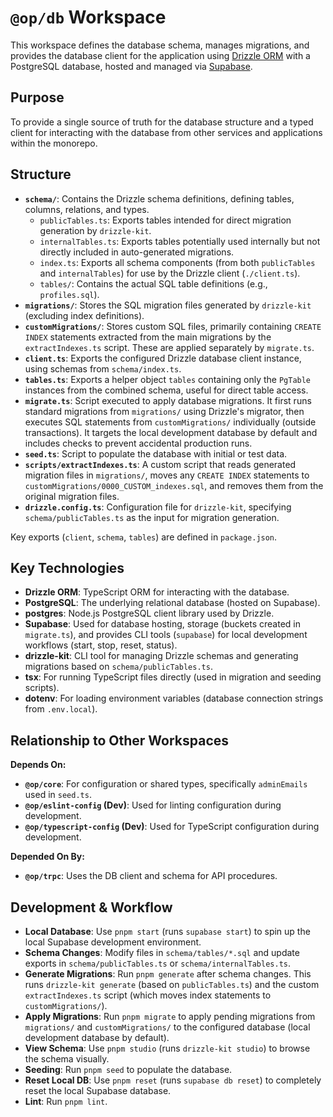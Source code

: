 # `@op/db` Workspace

This workspace defines the database schema, manages migrations, and provides the database client for the application using [Drizzle ORM](https://orm.drizzle.team/) with a PostgreSQL database, hosted and managed via [Supabase](https://supabase.com/).

## Purpose

To provide a single source of truth for the database structure and a typed client for interacting with the database from other services and applications within the monorepo.

## Structure

- **`schema/`**: Contains the Drizzle schema definitions, defining tables, columns, relations, and types.
  - `publicTables.ts`: Exports tables intended for direct migration generation by `drizzle-kit`.
  - `internalTables.ts`: Exports tables potentially used internally but not directly included in auto-generated migrations.
  - `index.ts`: Exports all schema components (from both `publicTables` and `internalTables`) for use by the Drizzle client (`./client.ts`).
  - `tables/`: Contains the actual SQL table definitions (e.g., `profiles.sql`).
- **`migrations/`**: Stores the SQL migration files generated by `drizzle-kit` (excluding index definitions).
- **`customMigrations/`**: Stores custom SQL files, primarily containing `CREATE INDEX` statements extracted from the main migrations by the `extractIndexes.ts` script. These are applied separately by `migrate.ts`.
- **`client.ts`**: Exports the configured Drizzle database client instance, using schemas from `schema/index.ts`.
- **`tables.ts`**: Exports a helper object `tables` containing only the `PgTable` instances from the combined schema, useful for direct table access.
- **`migrate.ts`**: Script executed to apply database migrations. It first runs standard migrations from `migrations/` using Drizzle's migrator, then executes SQL statements from `customMigrations/` individually (outside transactions). It targets the local development database by default and includes checks to prevent accidental production runs.
- **`seed.ts`**: Script to populate the database with initial or test data.
- **`scripts/extractIndexes.ts`**: A custom script that reads generated migration files in `migrations/`, moves any `CREATE INDEX` statements to `customMigrations/0000_CUSTOM_indexes.sql`, and removes them from the original migration files.
- **`drizzle.config.ts`**: Configuration file for `drizzle-kit`, specifying `schema/publicTables.ts` as the input for migration generation.

Key exports (`client`, `schema`, `tables`) are defined in `package.json`.

## Key Technologies

- **Drizzle ORM**: TypeScript ORM for interacting with the database.
- **PostgreSQL**: The underlying relational database (hosted on Supabase).
- **postgres**: Node.js PostgreSQL client library used by Drizzle.
- **Supabase**: Used for database hosting, storage (buckets created in `migrate.ts`), and provides CLI tools (`supabase`) for local development workflows (start, stop, reset, status).
- **drizzle-kit**: CLI tool for managing Drizzle schemas and generating migrations based on `schema/publicTables.ts`.
- **tsx**: For running TypeScript files directly (used in migration and seeding scripts).
- **dotenv**: For loading environment variables (database connection strings from `.env.local`).

## Relationship to Other Workspaces

**Depends On:**

- **`@op/core`**: For configuration or shared types, specifically `adminEmails` used in `seed.ts`.
- **`@op/eslint-config` (Dev)**: Used for linting configuration during development.
- **`@op/typescript-config` (Dev)**: Used for TypeScript configuration during development.

**Depended On By:**

- **`@op/trpc`**: Uses the DB client and schema for API procedures.

## Development & Workflow

- **Local Database**: Use `pnpm start` (runs `supabase start`) to spin up the local Supabase development environment.
- **Schema Changes**: Modify files in `schema/tables/*.sql` and update exports in `schema/publicTables.ts` or `schema/internalTables.ts`.
- **Generate Migrations**: Run `pnpm generate` after schema changes. This runs `drizzle-kit generate` (based on `publicTables.ts`) and the custom `extractIndexes.ts` script (which moves index statements to `customMigrations/`).
- **Apply Migrations**: Run `pnpm migrate` to apply pending migrations from `migrations/` and `customMigrations/` to the configured database (local development database by default).
- **View Schema**: Use `pnpm studio` (runs `drizzle-kit studio`) to browse the schema visually.
- **Seeding**: Run `pnpm seed` to populate the database.
- **Reset Local DB**: Use `pnpm reset` (runs `supabase db reset`) to completely reset the local Supabase database.
- **Lint**: Run `pnpm lint`.
